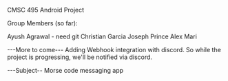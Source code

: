 CMSC 495 Android Project

Group Members (so far):

Ayush Agrawal - need git
Christian Garcia
Joseph Prince 
Alex Mari

---More to come---
Adding Webhook integration with discord.  So while the project is progressing, we'll be notified via discord.  

---Subject--
Morse code messaging app

